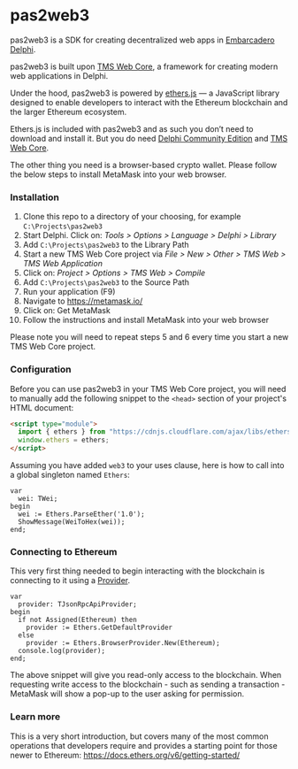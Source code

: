 # pas2web3

pas2web3 is a SDK for creating decentralized web apps in [Embarcadero Delphi](https://www.embarcadero.com/products/delphi).

pas2web3 is built upon [TMS Web Core](https://www.tmssoftware.com/site/tmswebcore.asp), a framework for creating modern web applications in Delphi.

Under the hood, pas2web3 is powered by [ethers.js](https://ethers.org) — a JavaScript library designed to enable developers to interact with the Ethereum blockchain and the larger Ethereum ecosystem.

Ethers.js is included with pas2web3 and as such you don’t need to download and install it. But you do need [Delphi Community Edition](https://www.embarcadero.com/products/delphi/starter) and [TMS Web Core](https://www.tmssoftware.com/site/tmswebcore.asp#downloads).

The other thing you need is a browser-based crypto wallet. Please follow the below steps to install MetaMask into your web browser.

### Installation

1. Clone this repo to a directory of your choosing, for example `C:\Projects\pas2web3`
2. Start Delphi. Click on: _Tools > Options > Language > Delphi > Library_
3. Add `C:\Projects\pas2web3` to the Library Path
4. Start a new TMS Web Core project via _File > New > Other > TMS Web > TMS Web Application_
5. Click on: _Project > Options > TMS Web > Compile_
6. Add `C:\Projects\pas2web3` to the Source Path
7. Run your application (F9)
8. Navigate to https://metamask.io/
9. Click on: Get MetaMask
10. Follow the instructions and install MetaMask into your web browser

Please note you will need to repeat steps 5 and 6 every time you start a new TMS Web Core project.

### Configuration

Before you can use pas2web3 in your TMS Web Core project, you will need to manually add the following snippet to the `<head>` section of your project's HTML document:

```html
<script type="module">
  import { ethers } from "https://cdnjs.cloudflare.com/ajax/libs/ethers/6.7.0/ethers.min.js";
  window.ethers = ethers;
</script>
```

Assuming you have added `web3` to your uses clause, here is how to call into a global singleton named `Ethers`:

```delphi
var
  wei: TWei;
begin
  wei := Ethers.ParseEther('1.0');
  ShowMessage(WeiToHex(wei));
end;
```

### Connecting to Ethereum

This very first thing needed to begin interacting with the blockchain is connecting to it using a [Provider](https://docs.ethers.org/v6/api/providers/#Provider).

```delphi
var
  provider: TJsonRpcApiProvider;
begin
  if not Assigned(Ethereum) then
    provider := Ethers.GetDefaultProvider
  else
    provider := Ethers.BrowserProvider.New(Ethereum);
  console.log(provider);
end;
```

The above snippet will give you read-only access to the blockchain. When requesting write access to the blockchain - such as sending a transaction - MetaMask will show a pop-up to the user asking for permission.

### Learn more

This is a very short introduction, but covers many of the most common operations that developers require and provides a starting point for those newer to Ethereum: https://docs.ethers.org/v6/getting-started/
